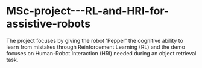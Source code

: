 # MSc-project---RL-and-HRI-for-assistive-robots
The project focuses by giving the robot 'Pepper' the cognitive ability to learn from mistakes through Reinforcement Learning (RL) and the demo focuses on Human-Robot Interaction (HRI) needed during an object retrieval task.
